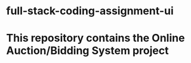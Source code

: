 # full-stack-coding-assignment-ui
# This repository contains the Online Auction/Bidding System project
